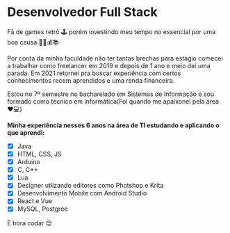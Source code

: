 # Desenvolvedor Full Stack

<p>Fã de games retrô 🕹 porém investindo meu tempo no essencial por uma boa causa 👨‍🎓💰📚</p>

<p>Por conta da minha faculdade não ter tantas brechas para estágio comecei a trabalhar como freelancer em 2019 e depois de 1 ano e meio dei uma parada. Em 2021 retornei pra buscar experiência com certos conhecimentos recem aprendidos e uma renda financeira.</p>

<p>Estou no 7º semestre no bacharelado em Sistemas de Informação e sou formado como técnico em informática(Foi quando me apaixonei pela área ❤💻)</p>

**Minha experiência nesses 6 anos na área de TI estudando e aplicando o que aprendi:**

- [x] Java
- [x] HTML, CSS, JS
- [x] Arduino
- [x] C, C++
- [x] Lua
- [x] Designer utlizando editores como Photshop e Krita
- [x] Desenvolvimento Mobile com Android Studio
- [x] React e Vue 
- [x] MySQL, Postgree 

E bora codar 😊
<!---
gabrielSalem/gabrielSalem is a ✨ special ✨ repository because its `README.md` (this file) appears on your GitHub profile.
You can click the Preview link to take a look at your changes.
--->
